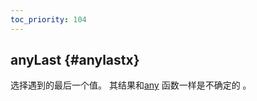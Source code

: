 ```yaml
---
toc_priority: 104
---
```


## anyLast {#anylastx}

选择遇到的最后一个值。
其结果和[any](../../../sql-reference/aggregate-functions/reference/any.md) 函数一样是不确定的 。
